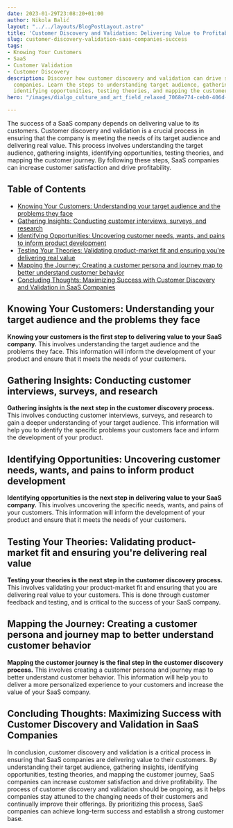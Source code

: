 ```yaml
---
date: 2023-01-29T23:08:20+01:00
author: Nikola Balić
layout: "../../layouts/BlogPostLayout.astro"
title: 'Customer Discovery and Validation: Delivering Value to Profitable SaaS Companies'
slug: customer-discovery-validation-saas-companies-success
tags:
- Knowing Your Customers
- SaaS
- Customer Validation
- Customer Discovery
description: Discover how customer discovery and validation can drive success in SaaS
  companies. Learn the steps to understanding target audience, gathering insights,
  identifying opportunities, testing theories, and mapping the customer journey.
hero: "/images/dialgo_culture_and_art_field_relaxed_7068e774-ceb0-406d-969b-8a0a8a44c255.jpg"

---
```

The success of a SaaS company depends on delivering value to its customers. Customer discovery and validation is a crucial process in ensuring that the company is meeting the needs of its target audience and delivering real value. This process involves understanding the target audience, gathering insights, identifying opportunities, testing theories, and mapping the customer journey. By following these steps, SaaS companies can increase customer satisfaction and drive profitability.

## Table of Contents

- [Knowing Your Customers: Understanding your target audience and the problems they face](#knowing-your-customers-understanding-your-target-audience-and-the-problems-they-face)
- [Gathering Insights: Conducting customer interviews, surveys, and research](#gathering-insights-conducting-customer-interviews-surveys-and-research)
- [Identifying Opportunities: Uncovering customer needs, wants, and pains to inform product development](#identifying-opportunities-uncovering-customer-needs-wants-and-pains-to-inform-product-development)
- [Testing Your Theories: Validating product-market fit and ensuring you're delivering real value](#testing-your-theories-validating-product-market-fit-and-ensuring-youre-delivering-real-value)
- [Mapping the Journey: Creating a customer persona and journey map to better understand customer behavior](#mapping-the-journey-creating-a-customer-persona-and-journey-map-to-better-understand-customer-behavior)
- [Concluding Thoughts: Maximizing Success with Customer Discovery and Validation in SaaS Companies](#concluding-thoughts)

<a id="#knowing-your-customers-understanding-your-target-audience-and-the-problems-they-face"></a>
## Knowing Your Customers: Understanding your target audience and the problems they face

**Knowing your customers is the first step to delivering value to your SaaS company.** This involves understanding the target audience and the problems they face. This information will inform the development of your product and ensure that it meets the needs of your customers.

<a id="#gathering-insights-conducting-customer-interviews-surveys-and-research"></a>
## Gathering Insights: Conducting customer interviews, surveys, and research

**Gathering insights is the next step in the customer discovery process.** This involves conducting customer interviews, surveys, and research to gain a deeper understanding of your target audience. This information will help you to identify the specific problems your customers face and inform the development of your product.

<a id="#identifying-opportunities-uncovering-customer-needs-wants-and-pains-to-inform-product-development"></a>
## Identifying Opportunities: Uncovering customer needs, wants, and pains to inform product development

**Identifying opportunities is the next step in delivering value to your SaaS company.** This involves uncovering the specific needs, wants, and pains of your customers. This information will inform the development of your product and ensure that it meets the needs of your customers.

<a id="#testing-your-theories-validating-product-market-fit-and-ensuring-youre-delivering-real-value"></a>
## Testing Your Theories: Validating product-market fit and ensuring you're delivering real value

**Testing your theories is the next step in the customer discovery process.** This involves validating your product-market fit and ensuring that you are delivering real value to your customers. This is done through customer feedback and testing, and is critical to the success of your SaaS company.

<a id="#mapping-the-journey-creating-a-customer-persona-and-journey-map-to-better-understand-customer-behavior"></a>
## Mapping the Journey: Creating a customer persona and journey map to better understand customer behavior

**Mapping the customer journey is the final step in the customer discovery process.** This involves creating a customer persona and journey map to better understand customer behavior. This information will help you to deliver a more personalized experience to your customers and increase the value of your SaaS company.

<a id="#concluding-thoughts"></a>
## Concluding Thoughts: Maximizing Success with Customer Discovery and Validation in SaaS Companies

In conclusion, customer discovery and validation is a critical process in ensuring that SaaS companies are delivering value to their customers. By understanding their target audience, gathering insights, identifying opportunities, testing theories, and mapping the customer journey, SaaS companies can increase customer satisfaction and drive profitability. The process of customer discovery and validation should be ongoing, as it helps companies stay attuned to the changing needs of their customers and continually improve their offerings. By prioritizing this process, SaaS companies can achieve long-term success and establish a strong customer base.